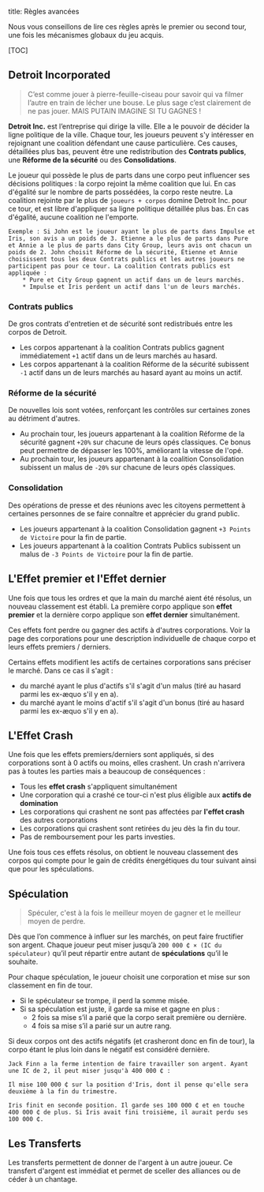 title: Règles avancées

Nous vous conseillons de lire ces règles après le premier ou second tour, une fois les mécanismes globaux du jeu acquis.

[TOC]

## Detroit Incorporated
> C’est comme jouer à pierre-feuille-ciseau pour savoir qui va filmer l’autre en train de lécher une bouse. Le plus sage c’est clairement de ne pas jouer. MAIS PUTAIN IMAGINE SI TU GAGNES !

**Detroit Inc.** est l’entreprise qui dirige la ville. Elle a le pouvoir de décider la ligne politique de la ville. Chaque tour, les joueurs peuvent s'y intéresser en rejoignant une coalition défendant une cause particulière. Ces causes, détaillées plus bas, peuvent être une redistribution des **Contrats publics**, une **Réforme de la sécurité** ou des **Consolidations**.

Le joueur qui possède le plus de parts dans une corpo peut influencer ses décisions politiques : la corpo rejoint la même coalition que lui.
En cas d'égalité sur le nombre de parts possédées, la corpo reste neutre.
La coalition rejointe par le plus de `joueurs + corpos` domine Detroit Inc. pour ce tour, et est libre d'appliquer sa ligne politique détaillée plus bas.
En cas d'égalité, aucune coalition ne l'emporte.

    Exemple : Si John est le joueur ayant le plus de parts dans Impulse et Iris, son avis a un poids de 3. Etienne a le plus de parts dans Pure et Annie a le plus de parts dans City Group, leurs avis ont chacun un poids de 2. John choisit Réforme de la sécurité, Étienne et Annie choisissent tous les deux Contrats publics et les autres joueurs ne participent pas pour ce tour. La coalition Contrats publics est appliquée :
        * Pure et City Group gagnent un actif dans un de leurs marchés.
        * Impulse et Iris perdent un actif dans l'un de leurs marchés.

### Contrats publics
De gros contrats d'entretien et de sécurité sont redistribués entre les corpos de Detroit.

* Les corpos appartenant à la coalition Contrats publics gagnent immédiatement `+1` actif dans un de leurs marchés au hasard.
* Les corpos appartenant à la coalition Réforme de la sécurité subissent `-1` actif dans un de leurs marchés au hasard ayant au moins un actif.

### Réforme de la sécurité
De nouvelles lois sont votées, renforçant les contrôles sur certaines zones au détriment d'autres.

* Au prochain tour, les joueurs appartenant à la coalition Réforme de la sécurité gagnent `+20%` sur chacune de leurs opés classiques. Ce bonus peut permettre de dépasser les 100%, améliorant la vitesse de l'opé. 
* Au prochain tour, les joueurs appartenant à la coalition Consolidation subissent un malus de `-20%` sur chacune de leurs opés classiques.

### Consolidation
Des opérations de presse et des réunions avec les citoyens permettent à certaines personnes de se faire connaître et apprécier du grand public.

* Les joueurs appartenant à la coalition Consolidation gagnent `+3 Points de Victoire` pour la fin de partie.
* Les joueurs appartenant à la coalition Contrats Publics subissent un malus de `-3 Points de Victoire` pour la fin de partie.

## L'Effet premier et l'Effet dernier

Une fois que tous les ordres et que la main du marché aient été résolus, un nouveau classement est établi. La première corpo applique son **effet premier** et la dernière corpo applique son **effet dernier** simultanément.

Ces effets font perdre ou gagner des actifs à d'autres corporations.
Voir la page des corporations pour une description individuelle de chaque corpo et leurs effets premiers / derniers.

Certains effets modifient les actifs de certaines corporations sans préciser le marché. Dans ce cas il s'agit :
* du marché ayant le plus d'actifs s'il s'agit d'un malus (tiré au hasard parmi les ex-æquo s'il y en a).
* du marché ayant le moins d'actif s'il s'agit d'un bonus (tiré au hasard parmi les ex-æquo s'il y en a).

## L'Effet Crash
Une fois que les effets premiers/derniers sont appliqués, si des corporations sont à 0 actifs ou moins, elles crashent. Un crash n'arrivera pas à toutes les parties mais a beaucoup de conséquences :

* Tous les **effet crash** s'appliquent simultanément
* Une corporation qui a crashé ce tour-ci n'est plus éligible aux **actifs de domination**
* Les corporations qui crashent ne sont pas affectées par **l'effet crash** des autres corporations
* Les corporations qui crashent sont retirées du jeu dès la fin du tour.
* Pas de remboursement pour les parts investies.

Une fois tous ces effets résolus, on obtient le nouveau classement des corpos qui compte pour le gain de crédits énergétiques du tour suivant ainsi que pour les spéculations.

## Spéculation 
>Spéculer, c'est à la fois le meilleur moyen de gagner et le meilleur moyen de perdre.

Dès que l’on commence à influer sur les marchés, on peut faire fructifier son argent. Chaque joueur peut miser jusqu’à `200 000 ₵ × (IC du spéculateur)` qu’il peut répartir entre autant de **spéculations** qu’il le souhaite.

Pour chaque spéculation, le joueur choisit une corporation et mise sur son classement en fin de tour.

* Si le spéculateur se trompe, il perd la somme misée.
* Si sa spéculation est juste, il garde sa mise et gagne en plus :
    * 2 fois sa mise s’il a parié que la corpo serait première ou dernière.
    * 4 fois sa mise s’il a parié sur un autre rang.

Si deux corpos ont des actifs négatifs (et crasheront donc en fin de tour), la corpo étant le plus loin dans le négatif est considéré dernière.

    Jack Finn a la ferme intention de faire travailler son argent. Ayant une IC de 2, il peut miser jusqu'à 400 000 ₵ :

    Il mise 100 000 ₵ sur la position d'Iris, dont il pense qu'elle sera deuxième à la fin du trimestre.

    Iris finit en seconde position. Il garde ses 100 000 ₵ et en touche 400 000 ₵ de plus. Si Iris avait fini troisième, il aurait perdu ses 100 000 ₵.

## Les Transferts
Les transferts permettent de donner de l'argent à un autre joueur. Ce transfert d'argent est immédiat et permet de sceller des alliances ou de céder à un chantage.